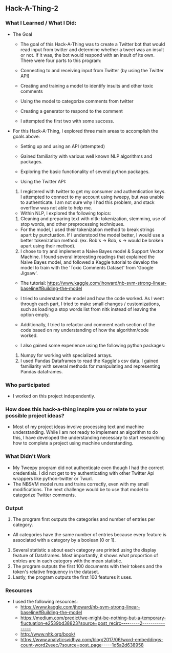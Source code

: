 ## Hack-A-Thing-2

### What I Learned / What I Did:
* The Goal
  * The goal of this Hack-A-Thing was to create a Twitter bot that would read input from twitter and determine whether a tweet was an insult or not. If it was, the bot would respond with an insult of its own. There were four parts to this program:
   * Connecting to and receiving input from Twitter (by using the Twitter API)
   * Creating and training a model to identify insults and other toxic comments
   * Using the model to categorize comments from twitter
   * Creating a generator to respond to the comment

  * I attempted the first two with some success.  

* For this Hack-A-Thing, I explored three main areas to accomplish the goals above:
   * Setting up and using an API (attempted)
   * Gained familiarity with various well known NLP algorithms and packages.
   * Exploring the basic functionality of several python packages.

  * Using the Twitter API:
   1. I registered with twitter to get my consumer and authentication keys. I attempted to connect to my account using tweepy, but was unable to authenticate. I am not sure why I had this problem, and stack overflow was not able to help me.

  * Within NLP, I explored the following topics:
   1. Cleaning and preparing text with nltk: tokenization, stemming, use of stop words, and other preprocessing techniques.
     * For the model, I used their tokenization method to break strings apart by punctuation. If I understood the model better, I would use a better tokenization method. (ex. Bob's -> Bob, s  -> would be broken apart using their method).

   2. I chose to try and implement a Naive Bayes model & Support Vector Machine. I found several interesting readings that explained the Naive Bayes model, and followed a Kaggle tutorial to develop the model to train with the 'Toxic Comments Dataset' from 'Google Jigsaw'.
     * The tutorial: https://www.kaggle.com/jhoward/nb-svm-strong-linear-baseline#Building-the-model
     * I tried to understand the model and how the code worked. As I went through each part, I tried to make small changes / customizations, such as loading a stop words list from nltk instead of leaving the option empty.
     * Additionally, I tried to refactor and comment each section of the code based on my understanding of how the algorithm/code worked.


  * I also gained some experience using the following python packages:
   1. Numpy for working with specialized arrays.
   2. I used Pandas Dataframes to read the Kaggle's csv data. I gained familiarity with several methods for manipulating and representing Pandas dataframes.


### Who participated
* I worked on this project independently.

### How does this hack-a-thing inspire you or relate to your possible project ideas?
* Most of my project ideas involve processing text and machine understanding. While I am not ready to implement an algorithm to do this, I have developed the understanding necessary to start researching how to complete a project using machine understanding.  

### What Didn't Work
* My Tweepy program did not authenticate even though I had the correct credentials. I did not get to try authenticating with other Twitter Api wrappers like python-twitter or Twurl.
* The NBSVM model runs and trains correctly, even with my small modifications. The next challenge would be to use that model to categorize Twitter comments.

### Output
1. The program first outputs the categories and number of entries per category.
  * All categories have the same number of entries because every feature is associated with a category by a boolean (0 or 1).
1. Several statistic s about each category are printed using the display feature of Dataframes. Most importantly, it shows what proportion of entries are in each category with the mean statistic.
1. The program outputs the first 100 documents with their tokens and the token's relative frequency in the dataset.
1. Lastly, the program outputs the first 100 features it uses. 


### Resources
* I used the following resources:
  * https://www.kaggle.com/jhoward/nb-svm-strong-linear-baseline#Building-the-model
  * https://medium.com/predict/we-might-be-nothing-but-a-temporary-fluctuation-e2539bd38823?source=post_recirc---------2----------------
  * http://www.nltk.org/book/
  * https://www.analyticsvidhya.com/blog/2017/06/word-embeddings-count-word2veec/?source=post_page-----1d5a2d638958
